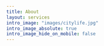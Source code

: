```yaml
---
title: About
layout: services
intro_image: "images/citylife.jpg"
intro_image_absolute: true
intro_image_hide_on_mobile: false
---
```



